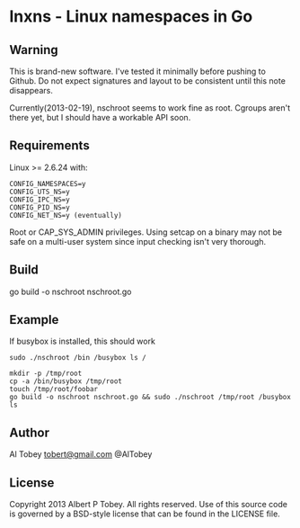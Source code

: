 # lnxns - Linux namespaces in Go

## Warning

This is brand-new software. I've tested it minimally before pushing to Github. Do not
expect signatures and layout to be consistent until this note disappears.

Currently(2013-02-19), nschroot seems to work fine as root. Cgroups aren't there yet, but I should
have a workable API soon.

## Requirements

Linux >= 2.6.24 with:

    CONFIG_NAMESPACES=y
    CONFIG_UTS_NS=y
    CONFIG_IPC_NS=y
    CONFIG_PID_NS=y
    CONFIG_NET_NS=y (eventually)

Root or CAP_SYS_ADMIN privileges. Using setcap on a binary may not be safe on a multi-user
system since input checking isn't very thorough.

## Build

go build -o nschroot nschroot.go

## Example

If busybox is installed, this should work

    sudo ./nschroot /bin /busybox ls /

    mkdir -p /tmp/root
    cp -a /bin/busybox /tmp/root
    touch /tmp/root/foobar
    go build -o nschroot nschroot.go && sudo ./nschroot /tmp/root /busybox ls

## Author

Al Tobey <tobert@gmail.com> @AlTobey

## License

Copyright 2013 Albert P Tobey.  All rights reserved.
Use of this source code is governed by a BSD-style
license that can be found in the LICENSE file.
